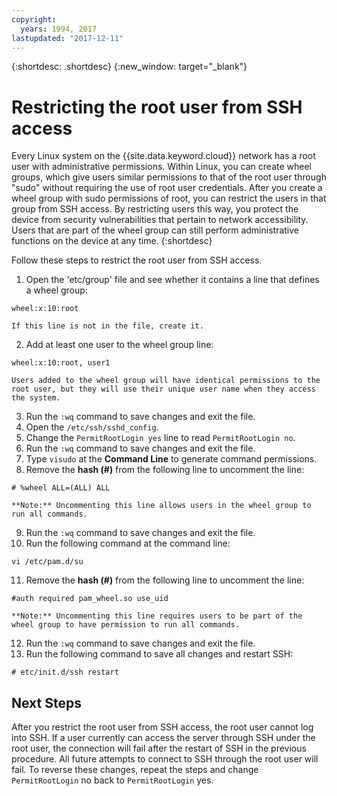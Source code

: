 ```yaml
---
copyright:
  years: 1994, 2017
lastupdated: "2017-12-11"
---
```


{:shortdesc: .shortdesc}
{:new_window: target="_blank"}

# Restricting the root user from SSH access

Every Linux system on the {{site.data.keyword.cloud}} network has a root user with administrative permissions. Within Linux, you can create wheel groups, which give users similar permissions to that of the root user through "sudo" without requiring the use of root user credentials. After you create a wheel group with sudo permissions of root, you can restrict the users in that group from SSH access. By restricting users this way, you protect the device from security vulnerabilities that pertain to network accessibility. Users that are part of the wheel group can still perform administrative functions on the device at any time. 
{:shortdesc}

Follow these steps to restrict the root user from SSH access.

1. Open the 'etc/group' file and see whether it contains a line that defines a wheel group:

```wheel:x:10:root```
  
    If this line is not in the file, create it.

2. Add at least one user to the wheel group line:

```wheel:x:10:root, user1```
    
    Users added to the wheel group will have identical permissions to the root user, but they will use their unique user name when they access the system.
3. Run the `:wq` command to save changes and exit the file.
4. Open the ```/etc/ssh/sshd_config```.
5. Change the `PermitRootLogin yes` line to read `PermitRootLogin no`.
6. Run the `:wq` command to save changes and exit the file.
7. Type `visudo` at the **Command Line** to generate command permissions.
8. Remove the **hash (#)** from the following line to uncomment the line:

```# %wheel ALL=(ALL) ALL```
  
    **Note:** Uncommenting this line allows users in the wheel group to run all commands.
    
9. Run the `:wq` command to save changes and exit the file.
10. Run the following command at the command line:

```vi /etc/pam.d/su```
  
11. Remove the **hash (#)** from the following line to uncomment the line:

```#auth required pam_wheel.so use_uid```

    **Note:** Uncommenting this line requires users to be part of the wheel group to have permission to run all commands.
12. Run the `:wq` command to save changes and exit the file.
13. Run the following command to save all changes and restart SSH:

```# etc/init.d/ssh restart```

## Next Steps

After you restrict the root user from SSH access, the root user cannot log into SSH. If a user currently can access the server through SSH under the root user, the connection will fail after the restart of SSH in the previous procedure. All future attempts to connect to SSH through the root user will fail. To reverse these changes, repeat the steps and change `PermitRootLogin` no back to `PermitRootLogin` yes.
